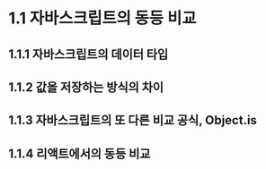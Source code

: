 # 1.1 자바스크립트의 동등 비교
## 1.1.1 자바스크립트의 데이터 타입
## 1.1.2 값을 저장하는 방식의 차이
## 1.1.3 자바스크립트의 또 다른 비교 공식, Object.is
## 1.1.4 리액트에서의 동등 비교